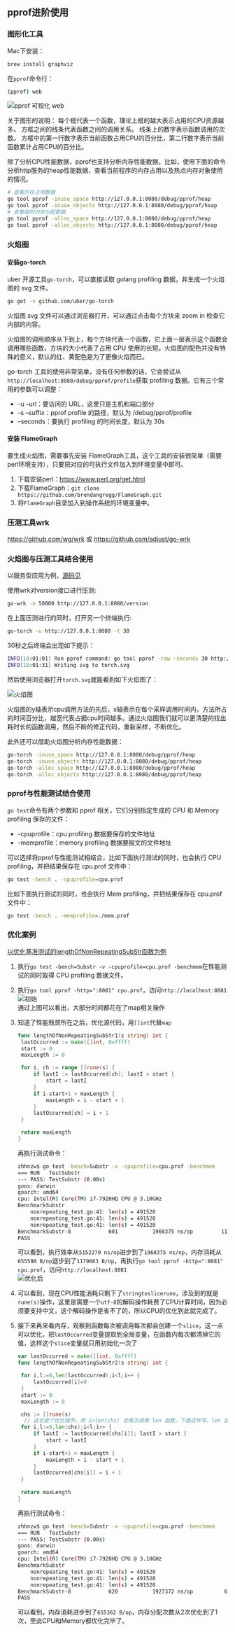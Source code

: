 ## pprof进阶使用

### 图形化工具

Mac下安装：

```bash
brew install graphviz
```

在`pprof`命令行：

```bash
(pprof) web
```

<img src="../../src/golang/optimization/pprof_web.png" alt="pprof 可视化 web" />

关于图形的说明： 每个框代表一个函数，理论上框的越大表示占用的CPU资源越多。 方框之间的线条代表函数之间的调用关系。 线条上的数字表示函数调用的次数。 方框中的第一行数字表示当前函数占用CPU的百分比，第二行数字表示当前函数累计占用CPU的百分比。

除了分析CPU性能数据，pprof也支持分析内存性能数据。比如，使用下面的命令分析http服务的heap性能数据，查看当前程序的内存占用以及热点内存对象使用的情况。

```bash
# 查看内存占用数据
go tool pprof -inuse_space http://127.0.0.1:8080/debug/pprof/heap
go tool pprof -inuse_objects http://127.0.0.1:8080/debug/pprof/heap
# 查看临时内存分配数据
go tool pprof -alloc_space http://127.0.0.1:8080/debug/pprof/heap
go tool pprof -alloc_objects http://127.0.0.1:8080/debug/pprof/heap
```

### 火焰图

#### 安装go-torch

uber 开源工具`go-torch`，可以直接读取 golang profiling 数据，并生成一个火焰图的 svg 文件。

```bash
go get -v github.com/uber/go-torch
```

火焰图 svg 文件可以通过浏览器打开，可以通过点击每个方块来 zoom in 检查它内部的内容。

火焰图的调用顺序从下到上，每个方块代表一个函数，它上面一层表示这个函数会调用哪些函数，方块的大小代表了占用 CPU 使用的长短。火焰图的配色并没有特殊的意义，默认的红、黄配色是为了更像火焰而已。

go-torch 工具的使用非常简单，没有任何参数的话，它会尝试从`http://localhost:8080/debug/pprof/profile`获取 profiling 数据。它有三个常用的参数可以调整：

- -u –url：要访问的 URL，这里只是主机和端口部分
- -s –suffix：pprof profile 的路径，默认为 /debug/pprof/profile
- –seconds：要执行 profiling 的时间长度，默认为 30s

#### 安装 FlameGraph

要生成火焰图，需要事先安装 FlameGraph工具，这个工具的安装很简单（需要perl环境支持），只要把对应的可执行文件加入到环境变量中即可。

1. 下载安装perl：https://www.perl.org/get.html
2. 下载FlameGraph：`git clone https://github.com/brendangregg/FlameGraph.git`
3. 将`FlameGraph`目录加入到操作系统的环境变量中。

### 压测工具wrk

https://github.com/wg/wrk 或 https://github.com/adjust/go-wrk

### 火焰图与压测工具结合使用

以服务型应用为例，[源码见](https://github.com/zhhnzw/demo)

使用wrk对version接口进行压测:

```bash
go-wrk -n 50000 http://127.0.0.1:8080/version
```

在上面压测进行的同时，打开另一个终端执行:

```bash
go-torch -u http://127.0.0.1:8080 -t 30
```

30秒之后终端会出现如下提示：

```bash
INFO[18:01:01] Run pprof command: go tool pprof -raw -seconds 30 http://127.0.0.1:8080/debug/pprof/profile
INFO[18:01:31] Writing svg to torch.svg
```

然后使用浏览器打开`torch.svg`就能看到如下火焰图了：

<img src="../../src/golang/optimization/pprof_flame.png" alt="火焰图" />

火焰图的y轴表示cpu调用方法的先后，x轴表示在每个采样调用时间内，方法所占的时间百分比，越宽代表占据cpu时间越多。通过火焰图我们就可以更清楚的找出耗时长的函数调用，然后不断的修正代码，重新采样，不断优化。

此外还可以借助火焰图分析内存性能数据：

```bash
go-torch -inuse_space http://127.0.0.1:8080/debug/pprof/heap
go-torch -inuse_objects http://127.0.0.1:8080/debug/pprof/heap
go-torch -alloc_space http://127.0.0.1:8080/debug/pprof/heap
go-torch -alloc_objects http://127.0.0.1:8080/debug/pprof/heap
```

### pprof与性能测试结合使用

`go test`命令有两个参数和 pprof 相关，它们分别指定生成的 CPU 和 Memory profiling 保存的文件：

- -cpuprofile：cpu profiling 数据要保存的文件地址
- -memprofile：memory profiling 数据要报文的文件地址

可以选择将pprof与性能测试相结合，比如下面执行测试的同时，也会执行 CPU profiling，并把结果保存在 cpu.prof 文件中：

```bash
go test -bench . -cpuprofile=cpu.prof
```

比如下面执行测试的同时，也会执行 Mem profiling，并把结果保存在 cpu.prof 文件中：

```bash
go test -bench . -memprofile=./mem.prof
```

### 优化案例

[以优化基准测试的lengthOfNonRepeatingSubStr函数为例](test.md)

1. 执行`go test -bench=Substr -v -cpuprofile=cpu.prof -benchmem`在性能测试的同时取得 CPU profiling 数据文件。

2. 执行`go tool pprof -http=":8081" cpu.prof`，访问`http://localhost:8081`<br/><img src="../../src/golang/optimization/example01.png" alt="初始" /><br/>通过上图可以看出，大部分时间都花在了map相关操作

3. 知道了性能瓶颈所在之后，优化源代码，用`[]int`代替`map`

   ```go
   func lengthOfNonRepeatingSubStr1(s string) int {
   	lastOccurred := make([]int, 0xffff)
   	start := 0
   	maxLength := 0
   
   	for i, ch := range []rune(s) {
   		if lastI := lastOccurred[ch]; lastI > start {
   			start = lastI
   		}
   		if i-start+1 > maxLength {
   			maxLength = i - start + 1
   		}
   		lastOccurred[ch] = i + 1
   	}
   
   	return maxLength
   }
   ```

   再执行测试命令：

   ```bash
   zhhnzw$ go test -bench=Substr -v -cpuprofile=cpu.prof -benchmem
   === RUN   TestSubstr
   --- PASS: TestSubstr (0.00s)
   goos: darwin
   goarch: amd64
   cpu: Intel(R) Core(TM) i7-7920HQ CPU @ 3.10GHz
   BenchmarkSubstr
       nonrepeating_test.go:41: len(s) = 491520
       nonrepeating_test.go:41: len(s) = 491520
       nonrepeating_test.go:41: len(s) = 491520
   BenchmarkSubstr-8            601           1968375 ns/op         1179663 B/op          2 allocs/op
   PASS
   ```

   可以看到，执行效率从`5152279 ns/op`进步到了`1968375 ns/op`，内存消耗从`655590 B/op`退步到了`1179663 B/op`，再执行`go tool pprof -http=":8081" cpu.prof`，访问`http://localhost:8081`<br/><img src="../../src/golang/optimization/example02.png" alt="优化后" />

4. 可以看到，现在CPU性能消耗只剩下了`stringtoslicerune`，涉及到的就是`rune(s)`操作，这里是需要一个`utf-8`的解码操作耗费了CPU计算时间，因为必须要支持中文，这个解码操作是省不了的，所以CPU的优化到此就完成了。

5. 接下来再来看内存，观察到函数每次被调用每次都会创建一个`slice`，这一点可以优化，把`lastOccurred`变量提取到全局变量，在函数内每次都清掉它的值，这样这个`slice`变量就只用初始化一次了

   ```go
   var lastOccurred = make([]int, 0xffff)
   func lengthOfNonRepeatingSubStr2(s string) int {
   
   	for i,l:=0,len(lastOccurred);i<l;i++ {
   		lastOccurred[i]=0
   	}
   	start := 0
   	maxLength := 0
   
   	chs := []rune(s)
     // 这也是个优化细节，用 i<len(chs) 会每次调用 len 函数，下面这样写，len 函数只会调用一次
   	for i,l:=0,len(chs);i<l;i++ {  
   		if lastI := lastOccurred[chs[i]]; lastI > start {
   			start = lastI
   		}
   		if i-start+1 > maxLength {
   			maxLength = i - start + 1
   		}
   		lastOccurred[chs[i]] = i + 1
   	}
     
   	return maxLength
   }
   ```

   再执行测试命令：

   ```bash
   zhhnzw$ go test -bench=Substr -v -cpuprofile=cpu.prof -benchmem
   === RUN   TestSubstr
   --- PASS: TestSubstr (0.00s)
   goos: darwin
   goarch: amd64
   cpu: Intel(R) Core(TM) i7-7920HQ CPU @ 3.10GHz
   BenchmarkSubstr
       nonrepeating_test.go:41: len(s) = 491520
       nonrepeating_test.go:41: len(s) = 491520
       nonrepeating_test.go:41: len(s) = 491520
   BenchmarkSubstr-8            620           1927372 ns/op          655362 B/op          1 allocs/op
   PASS
   ```

   可以看到，内存消耗进步到了`655362 B/op`，内存分配次数从2次优化到了1次，至此CPU和Memory都优化完毕了。

